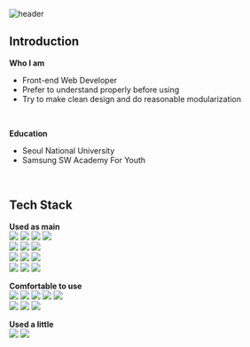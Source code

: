 ![header](https://capsule-render.vercel.app/api?type=slice&color=C6BBB7&height=180&text=Hani&fontSize=60&fontAlign=80&&fontAlignY=20&rotate=12&desc=Front%20End%20Developer&fontColor=ffffff&descAlign=80&descAlignY=40&stroke=c4b2ab&animation=blink)

## Introduction
**Who I am** <br />
- Front-end Web Developer
- Prefer to understand properly before using
- Try to make clean design and do reasonable modularization
<br />

**Education** <br />
- Seoul National University <br />
- Samsung SW Academy For Youth <br />
<br />

## Tech Stack 
**Used as main** <br />
<img src="https://img.shields.io/badge/React-61DAFB?style=for-the-badge&logo=React&logoColor=black"/>
<img src="https://img.shields.io/badge/Javascript-F7DF1E?style=for-the-badge&logo=JavaScript&logoColor=black"/>
<img src="https://img.shields.io/badge/HTML5-E34F26?style=for-the-badge&logo=HTML5&logoColor=black"/>
<img src="https://img.shields.io/badge/CSS-1572B6?style=for-the-badge&logo=CSS3&logoColor=black"/>
<br />
<img src="https://img.shields.io/badge/Redux-764ABC?style=for-the-badge&logo=Redux&logoColor=black"/>
<img src="https://img.shields.io/badge/Styled Component-DB7093?style=for-the-badge&logo=styled-components&logoColor=black"/>
<img src="https://img.shields.io/badge/Axios-5A29E4?style=for-the-badge&logo=Axios&logoColor=black"/>
<br />
<img src="https://img.shields.io/badge/Git-F05032?style=for-the-badge&logo=Git&logoColor=black"/>
<img src="https://img.shields.io/badge/GitHub-E8E8E8?style=for-the-badge&logo=GitHub&logoColor=black"/>
<img src="https://img.shields.io/badge/Visual Studio Code-007ACC?style=for-the-badge&logo=Visual Studio Code&logoColor=black"/>
<br />
<img src="https://img.shields.io/badge/Figma-F24E1E?style=for-the-badge&logo=Figma&logoColor=black"/>
<img src="https://img.shields.io/badge/Jira-0052CC?style=for-the-badge&logo=Jira&logoColor=black"/>
<img src="https://img.shields.io/badge/Slack-4A154B?style=for-the-badge&logo=Slack&logoColor=black"/>
<br />


**Comfortable to use** <br />
<img src="https://img.shields.io/badge/Python-3776AB?style=for-the-badge&logo=Python&logoColor=black"/>
<img src="https://img.shields.io/badge/Django-092E20?style=for-the-badge&logo=Django&logoColor=black"/>
<img src="https://img.shields.io/badge/Vue2-4FC08D?style=for-the-badge&logo=Vue.js&logoColor=black"/>
<img src="https://img.shields.io/badge/Bootstrap-7952B3?style=for-the-badge&logo=Bootstrap&logoColor=black"/>
<img src="https://img.shields.io/badge/Tailwind CSS-06B6D4?style=for-the-badge&logo=Tailwind CSS&logoColor=black"/>
<br />
<img src="https://img.shields.io/badge/PyCharm-000000?style=for-the-badge&logo=PyCharm&logoColor=black"/>
<img src="https://img.shields.io/badge/GitLab-FC6D26?style=for-the-badge&logo=GitLab&logoColor=black"/>
<img src="https://img.shields.io/badge/Mattermost-0058CC?style=for-the-badge&logo=Mattermost&logoColor=black"/>
<br />

**Used a little** <br />
<img src="https://img.shields.io/badge/Java-007396?style=for-the-badge&logo=java&logoColor=black"/>
<img src="https://img.shields.io/badge/Eclipse-2C2255?style=for-the-badge&logo=Eclipse IDE&logoColor=black"/>





<!--
**hani2057/hani2057** is a ✨ _special_ ✨ repository because its `README.md` (this file) appears on your GitHub profile.

Here are some ideas to get you started:

- 🔭 I’m currently working on ...
- 🌱 I’m currently learning ...
- 👯 I’m looking to collaborate on ...
- 🤔 I’m looking for help with ...
- 💬 Ask me about ...
- 📫 How to reach me: ...
- 😄 Pronouns: ...
- ⚡ Fun fact: ...
-->
